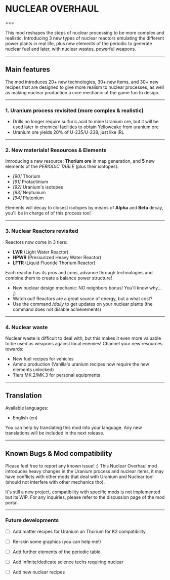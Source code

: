 # NUCLEAR OVERHAUL
===

This mod reshapes the steps of nuclear processing to be more complex and realistic. Introducing 3 new types of nuclear reactors emulating the different power plants in real life, plus new elements of the periodic to generate nuclear fuel and later, with nuclear wastes, powerful weapons.

---

## Main features
The mod introduces 20+ new technologies, 30+ new items, and 30+ new recipes that are designed to give more realism to nuclear processes, as well as making nuclear production a core mechanic of the game fun to design. 

---

### 1. Uranium process revisited (more complex & realistic) 
   - Drills no longer require sulfuric acid to mine Uranium ore, but it will be used later in chemical facilities to obtain Yellowcake from uranium ore
   - Uranium ore yields 20% of U-235/U-238, just like IRL

---

### 2. New materials! Resources & Elements
Introducing a new resource: **Thorium ore** in map generation, and **5** new elements of the *PERIODIC TABLE* (plus their isotopes):

   - *[90]* Thorium
   - *[91]* Protactinium
   - *[92]* Uranium's isotopes
   - *[93]* Neptunium
   - *[94]* Plutonium

Elements will decay to closest isotopes by means of **Alpha** and **Beta** decay, you'll be in charge of of this process too!

---

### 3. Nuclear Reactors revisited
Reactors now come in 3 tiers: 

   - **LWR** (Light Water Reactor)
   - **HPWR** (Pressurized Heavy Water Reactor)
   - **LFTR** (Liquid Fluoride Thorium Reactor)
   
Each reactor has its pros and cons, advance through technologies and combine them to create a balance power structure!

   - New nuclear design mechanic: NO neighbors bonus! You'll know why... ;)
   - Watch out! Reactors are a great source of energy, but a what cost?
   - Use the command */daily* to get updates on your nuclear plants (the command does not disable achievements)

---

### 4. Nuclear waste
Nuclear waste is difficult to deal with, but this makes it even more valuable to be used as weapons against local enemies! Channel your new resources towards:

- New fuel recipes for vehicles
- Ammo production (Vanilla's uranium recipes now require the new elements unlocked)
- Tiers MK.2/MK.3 for personal equipments


---

## Translation
Available languages:
- English (en)

You can help by translating this mod into your language. Any new translations will be included in the next release.

---

## Known Bugs & Mod compatibility
Please feel free to report any known issue! :) 
This Nuclear Overhaul mod introduces heavy changes in the Uranium process and nuclear items, it may have conflicts with other mods that deal with Uranium and Nuclear too! (should not interfere with other mechanics tho). 

It's still a new project, compatibility with specific mods is not implemented but its WIP. For any inquiries, please refer to the discussion page of the mod portal.

---

### Future developments
- [ ] Add matter recipes for Uranium an Thorium for K2 compatibility
- [ ] Re-skin some graphics (you can help me!)
- [ ] Add further elements of the periodic table
- [ ] Add infinite/dedicate science techs requiring nuclear
- [ ] Add new nuclear recipes

